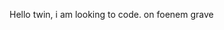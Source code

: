 Hello twin, i am looking to code. on foenem grave
<!--
**corbulettuce/corbulettuce** is a ✨ _special_ ✨ repository because its `README.md` (this file) appears on your GitHub profile.

I am looking to learn to code.
